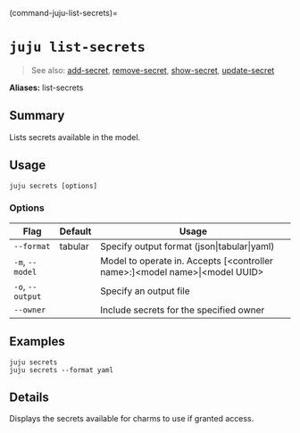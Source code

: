 (command-juju-list-secrets)=
# `juju list-secrets`
> See also: [add-secret](#add-secret), [remove-secret](#remove-secret), [show-secret](#show-secret), [update-secret](#update-secret)

**Aliases:** list-secrets

## Summary
Lists secrets available in the model.

## Usage
```juju secrets [options] ```

### Options
| Flag | Default | Usage |
| --- | --- | --- |
| `--format` | tabular | Specify output format (json&#x7c;tabular&#x7c;yaml) |
| `-m`, `--model` |  | Model to operate in. Accepts [&lt;controller name&gt;:]&lt;model name&gt;&#x7c;&lt;model UUID&gt; |
| `-o`, `--output` |  | Specify an output file |
| `--owner` |  | Include secrets for the specified owner |

## Examples

    juju secrets
    juju secrets --format yaml


## Details

Displays the secrets available for charms to use if granted access.